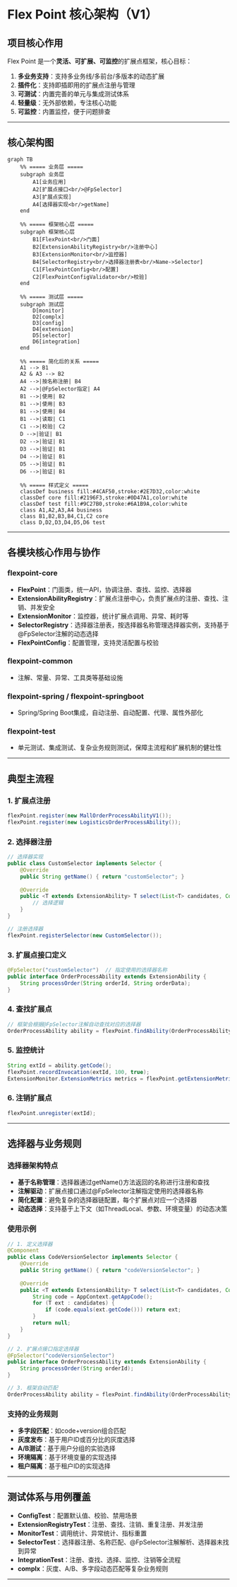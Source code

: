 # Flex Point 核心架构（V1）

## 项目核心作用

Flex Point 是一个**灵活、可扩展、可监控**的扩展点框架，核心目标：

1. **多业务支持**：支持多业务线/多前台/多版本的动态扩展
2. **插件化**：支持即插即用的扩展点注册与管理
3. **可测试**：内置完善的单元与集成测试体系
4. **轻量级**：无外部依赖，专注核心功能
5. **可监控**：内置监控，便于问题排查

---

## 核心架构图

```mermaid
graph TB
    %% ===== 业务层 =====
    subgraph 业务层
        A1[业务应用]
        A2[扩展点接口<br/>@FpSelector]
        A3[扩展点实现]
        A4[选择器实现<br/>getName]
    end

    %% ===== 框架核心层 =====
    subgraph 框架核心层
        B1[FlexPoint<br/>门面]
        B2[ExtensionAbilityRegistry<br/>注册中心]
        B3[ExtensionMonitor<br/>监控器]
        B4[SelectorRegistry<br/>选择器注册表<br/>Name->Selector]
        C1[FlexPointConfig<br/>配置]
        C2[FlexPointConfigValidator<br/>校验]
    end

    %% ===== 测试层 =====
    subgraph 测试层
        D[monitor]
      	D2[complx]
      	D3[config]
      	D4[extension]
      	D5[selector]
      	D6[integration]
    end

    %% ===== 简化后的关系 =====
    A1 --> B1
    A2 & A3 --> B2
    A4 -->|按名称注册| B4
    A2 -->|@FpSelector指定| A4
    B1 -->|使用| B2
    B1 -->|使用| B3
    B1 -->|使用| B4
    B1 -->|读取| C1
    C1 -->|校验| C2
    D -->|验证| B1
    D2 -->|验证| B1
    D3 -->|验证| B1
    D4 -->|验证| B1
    D5 -->|验证| B1
    D6 -->|验证| B1
    
    %% ===== 样式定义 =====
    classDef business fill:#4CAF50,stroke:#2E7D32,color:white
    classDef core fill:#2196F3,stroke:#0D47A1,color:white
    classDef test fill:#9C27B0,stroke:#6A1B9A,color:white
    class A1,A2,A3,A4 business
    class B1,B2,B3,B4,C1,C2 core
    class D,D2,D3,D4,D5,D6 test
```

---

## 各模块核心作用与协作

### flexpoint-core
- **FlexPoint**：门面类，统一API，协调注册、查找、监控、选择器
- **ExtensionAbilityRegistry**：扩展点注册中心，负责扩展点的注册、查找、注销、并发安全
- **ExtensionMonitor**：监控器，统计扩展点调用、异常、耗时等
- **SelectorRegistry**：选择器注册表，按选择器名称管理选择器实例，支持基于@FpSelector注解的动态选择
- **FlexPointConfig**：配置管理，支持灵活配置与校验

### flexpoint-common
- 注解、常量、异常、工具类等基础设施

### flexpoint-spring / flexpoint-springboot
- Spring/Spring Boot集成，自动注册、自动配置、代理、属性外部化

### flexpoint-test
- 单元测试、集成测试、复杂业务规则测试，保障主流程和扩展机制的健壮性

---

## 典型主流程

### 1. 扩展点注册
```java
flexPoint.register(new MallOrderProcessAbilityV1());
flexPoint.register(new LogisticsOrderProcessAbility());
```

### 2. 选择器注册
```java
// 选择器实现
public class CustomSelector implements Selector {
    @Override
    public String getName() { return "customSelector"; }
    
    @Override
    public <T extends ExtensionAbility> T select(List<T> candidates, Context context) {
        // 选择逻辑
    }
}

// 注册选择器
flexPoint.registerSelector(new CustomSelector());
```

### 3. 扩展点接口定义
```java
@FpSelector("customSelector")  // 指定使用的选择器名称
public interface OrderProcessAbility extends ExtensionAbility {
    String processOrder(String orderId, String orderData);
}
```

### 4. 查找扩展点
```java
// 框架会根据@FpSelector注解自动查找对应的选择器
OrderProcessAbility ability = flexPoint.findAbility(OrderProcessAbility.class, context);
```

### 5. 监控统计
```java
String extId = ability.getCode();
flexPoint.recordInvocation(extId, 100, true);
ExtensionMonitor.ExtensionMetrics metrics = flexPoint.getExtensionMetrics(extId);
```

### 6. 注销扩展点
```java
flexPoint.unregister(extId);
```

---

## 选择器与业务规则

### 选择器架构特点
- **基于名称管理**：选择器通过getName()方法返回的名称进行注册和查找
- **注解驱动**：扩展点接口通过@FpSelector注解指定使用的选择器名称
- **简化配置**：避免复杂的选择器链配置，每个扩展点对应一个选择器
- **动态选择**：支持基于上下文（如ThreadLocal、参数、环境变量）的动态决策

### 使用示例
```java
// 1. 定义选择器
@Component
public class CodeVersionSelector implements Selector {
    @Override
    public String getName() { return "codeVersionSelector"; }
    
    @Override
    public <T extends ExtensionAbility> T select(List<T> candidates, Context context) {
        String code = AppContext.getAppCode();
        for (T ext : candidates) {
            if (code.equals(ext.getCode())) return ext;
        }
        return null;
    }
}

// 2. 扩展点接口指定选择器
@FpSelector("codeVersionSelector")
public interface OrderProcessAbility extends ExtensionAbility {
    String processOrder(String orderId);
}

// 3. 框架自动匹配
OrderProcessAbility ability = flexPoint.findAbility(OrderProcessAbility.class);
```

### 支持的业务规则
- **多字段匹配**：如code+version组合匹配
- **灰度发布**：基于用户ID或百分比的灰度选择
- **A/B测试**：基于用户分组的实验选择
- **环境隔离**：基于环境变量的实现选择
- **租户隔离**：基于租户ID的实现选择

---

## 测试体系与用例覆盖

- **ConfigTest**：配置默认值、校验、禁用场景
- **ExtensionRegistryTest**：注册、查找、注销、重复注册、并发注册
- **MonitorTest**：调用统计、异常统计、指标重置
- **SelectorTest**：选择器注册、名称匹配、@FpSelector注解解析、选择器未找到异常
- **IntegrationTest**：注册、查找、选择、监控、注销等全流程
- **complx**：灰度、A/B、多字段动态匹配等复杂业务规则

---